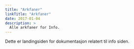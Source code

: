 ```yaml
---
title: "Arkfaner"
linkTitle: "Arkfaner"
date: 2017-01-04
description: >
  Alle arkfaner for Info.
---
```

Dette er landingsiden for dokumentasjon relatert til info siden.